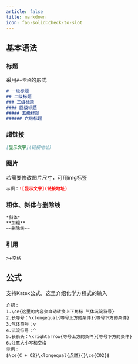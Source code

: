 ```yaml
---
article: false
title: markdown
icon: fa6-solid:check-to-slot
---
```


## 基本语法

### 标题

采用`#`+`空格`的形式

```markdown
# 一级标题
## 二级标题
### 三级标题
#### 四级标题
##### 五级标题
###### 六级标题
```

### 超链接

```markdown
[显示文字](链接地址)
```

### 图片

若需要修改图片尺寸，可用img标签

```markdown
示例：![显示文字](链接地址)
```

### 粗体、斜体与删除线

```markdown
*斜体*
**加粗**
~~删除线~~
```

### 引用

`>`+`空格`

## 公式

支持Katex公式，这里介绍化学方程式的输入

```
介绍：
1.\ce{这里的内容会自动转换上下角标 气体沉淀符号}
2.长等号：\xlongequal{等号上方的条件}{等号下方的条件}
3.气体符号：v
4.沉淀符号：^
5.长箭头：\xrightarrow{等号上方的条件}{等号下方的条件}
6.注意大小写和空格
示例：
$\ce{C + O2}\xlongequal{点燃}{}\ce{CO2}$
```

